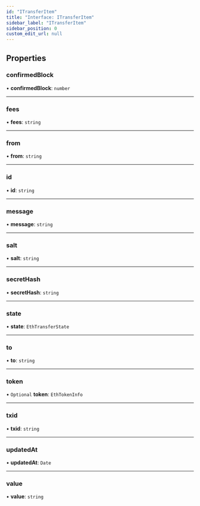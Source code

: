 ```yaml
---
id: "ITransferItem"
title: "Interface: ITransferItem"
sidebar_label: "ITransferItem"
sidebar_position: 0
custom_edit_url: null
---
```


## Properties

### confirmedBlock

• **confirmedBlock**: `number`

___

### fees

• **fees**: `string`

___

### from

• **from**: `string`

___

### id

• **id**: `string`

___

### message

• **message**: `string`

___

### salt

• **salt**: `string`

___

### secretHash

• **secretHash**: `string`

___

### state

• **state**: `EthTransferState`

___

### to

• **to**: `string`

___

### token

• `Optional` **token**: `EthTokenInfo`

___

### txid

• **txid**: `string`

___

### updatedAt

• **updatedAt**: `Date`

___

### value

• **value**: `string`
